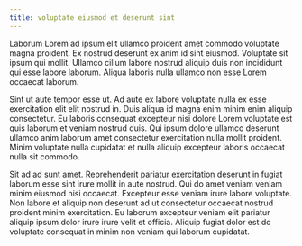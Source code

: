 ```yaml
---
title: voluptate eiusmod et deserunt sint
---
```


Laborum Lorem ad ipsum elit ullamco proident amet commodo voluptate magna proident. Ex nostrud deserunt ex anim id sint eiusmod. Voluptate sit ipsum qui mollit. Ullamco cillum labore nostrud aliquip duis non incididunt qui esse labore laborum. Aliqua laboris nulla ullamco non esse Lorem occaecat laborum.

Sint ut aute tempor esse ut. Ad aute ex labore voluptate nulla ex esse exercitation elit elit nostrud in. Duis aliqua id magna enim minim enim aliquip consectetur. Eu laboris consequat excepteur nisi dolore Lorem voluptate est quis laborum et veniam nostrud duis. Qui ipsum dolore ullamco deserunt ullamco anim laborum amet consectetur exercitation nulla mollit proident. Minim voluptate nulla cupidatat et nulla aliquip excepteur laboris occaecat nulla sit commodo.

Sit ad ad sunt amet. Reprehenderit pariatur exercitation deserunt in fugiat laborum esse sint irure mollit in aute nostrud. Qui do amet veniam veniam minim eiusmod nisi occaecat. Excepteur esse veniam irure labore voluptate. Non labore et aliquip non deserunt ad ut consectetur occaecat nostrud proident minim exercitation. Eu laborum excepteur veniam elit pariatur aliquip ipsum dolor irure irure velit et officia. Aliquip fugiat dolor est do voluptate consequat in minim non veniam qui laborum cupidatat.